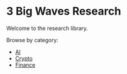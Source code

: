 # 3 Big Waves Research

Welcome to the research library.

Browse by category:

- [AI](./AI/)
- [Crypto](./Crypto/)
- [Finance](./Finance/)


